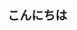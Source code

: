 ## こんにちは

<!--
**abeseiyadesu/abeseiyadesu** is a ✨ _special_ ✨ repository because its `README.md` (this file) appears on your GitHub profile.

publicになっているリポジトリがすべて制作実績となっています。

## 🌱 Skills
<img alt="my skills" src="https://skillicons.dev/icons?theme=dark&perline=7&i=androidstudio,kotlin,figma" />
<br>

-->
